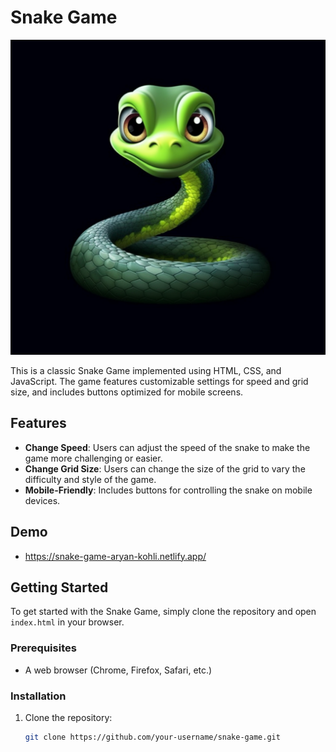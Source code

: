 # Snake Game

![Snake Game](snakepic.png)

This is a classic Snake Game implemented using HTML, CSS, and JavaScript. The game features customizable settings for speed and grid size, and includes buttons optimized for mobile screens.

## Features

- **Change Speed**: Users can adjust the speed of the snake to make the game more challenging or easier.
- **Change Grid Size**: Users can change the size of the grid to vary the difficulty and style of the game.
- **Mobile-Friendly**: Includes buttons for controlling the snake on mobile devices.

## Demo
- https://snake-game-aryan-kohli.netlify.app/

## Getting Started

To get started with the Snake Game, simply clone the repository and open `index.html` in your browser.

### Prerequisites

- A web browser (Chrome, Firefox, Safari, etc.)

### Installation

1. Clone the repository:
   ```bash
   git clone https://github.com/your-username/snake-game.git
   ```

